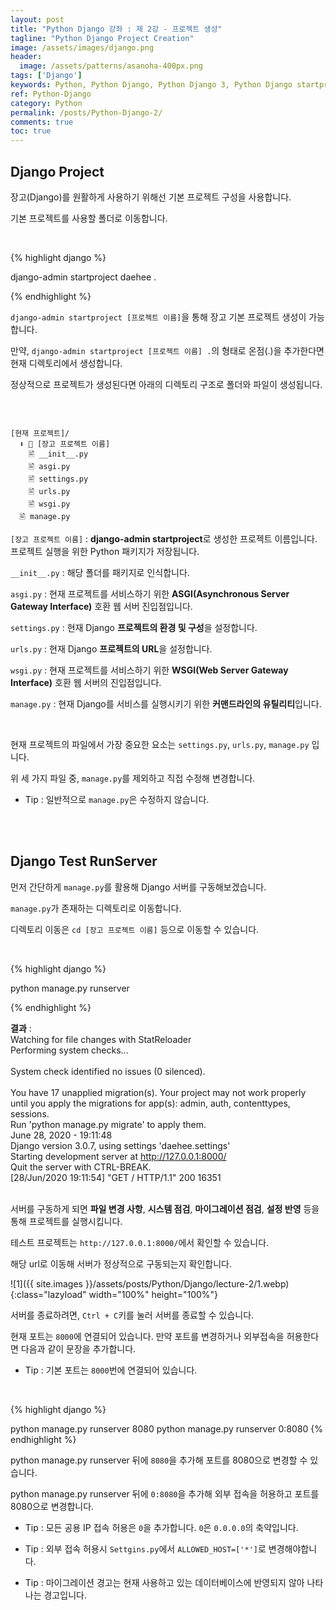 ```yaml
---
layout: post
title: "Python Django 강좌 : 제 2강 - 프로젝트 생성"
tagline: "Python Django Project Creation"
image: /assets/images/django.png
header:
  image: /assets/patterns/asanoha-400px.png
tags: ['Django']
keywords: Python, Python Django, Python Django 3, Python Django startproject, Python Django asgi.py, Python Django settings.py, Python Django urls.py, Python Django wsgi.py, Python Django manage.py
ref: Python-Django
category: Python
permalink: /posts/Python-Django-2/
comments: true
toc: true
---
```


## Django Project

장고(Django)를 원활하게 사용하기 위해선 기본 프로젝트 구성을 사용합니다.

기본 프로젝트를 사용할 폴더로 이동합니다.

<br>

{% highlight django %}

django-admin startproject daehee .

{% endhighlight %}

`django-admin startproject [프로젝트 이름]`을 통해 장고 기본 프로젝트 생성이 가능합니다.

만약, `django-admin startproject [프로젝트 이름] .`의 형태로 온점(.)을 추가한다면 현재 디렉토리에서 생성합니다.

정상적으로 프로젝트가 생성된다면 아래의 디렉토리 구조로 폴더와 파일이 생성됩니다.

<br>

```

[현재 프로젝트]/
  ⬇ 📁 [장고 프로젝트 이름]
    🖹 __init__.py
    🖹 asgi.py
    🖹 settings.py
    🖹 urls.py
    🖹 wsgi.py
  🖹 manage.py

```

`[장고 프로젝트 이름]` : **django-admin startproject**로 생성한 프로젝트 이름입니다. 프로젝트 실행을 위한 Python 패키지가 저장됩니다.

`__init__.py` : 해당 폴더를 패키지로 인식합니다.

`asgi.py` : 현재 프로젝트를 서비스하기 위한 **ASGI(Asynchronous Server Gateway Interface)** 호환 웹 서버 진입점입니다.

`settings.py` : 현재 Django **프로젝트의 환경 및 구성**을 설정합니다.

`urls.py` : 현재 Django **프로젝트의 URL**을 설정합니다.

`wsgi.py` : 현재 프로젝트를 서비스하기 위한 **WSGI(Web Server Gateway Interface)** 호환 웹 서버의 진입점입니다.

`manage.py` : 현재 Django를 서비스를 실행시키기 위한 **커맨드라인의 유틸리티**입니다.

<br>

현재 프로젝트의 파일에서 가장 중요한 요소는 `settings.py`, `urls.py`, `manage.py` 입니다.

위 세 가지 파일 중, `manage.py`를 제외하고 직접 수정해 변경합니다.

- Tip : 일반적으로 `manage.py`은 수정하지 않습니다.

<br>
<br>

## Django Test RunServer

먼저 간단하게 `manage.py`를 활용해 Django 서버를 구동해보겠습니다.

`manage.py`가 존재하는 디렉토리로 이동합니다.

디렉토리 이동은 `cd [장고 프로젝트 이름]` 등으로 이동할 수 있습니다.

<br>

{% highlight django %}

python manage.py runserver

{% endhighlight %}

**결과**
:    
Watching for file changes with StatReloader<br>
Performing system checks...<br>
<br>
System check identified no issues (0 silenced).<br>
<br>
You have 17 unapplied migration(s). Your project may not work properly until you apply the migrations for app(s): admin, auth, contenttypes, sessions.<br>
Run 'python manage.py migrate' to apply them.<br>
June 28, 2020 - 19:11:48<br>
Django version 3.0.7, using settings 'daehee.settings'<br>
Starting development server at http://127.0.0.1:8000/<br>
Quit the server with CTRL-BREAK.<br>
[28/Jun/2020 19:11:54] "GET / HTTP/1.1" 200 16351<br>
<br>

서버를 구동하게 되면 **파일 변경 사항**, **시스템 점검**, **마이그레이션 점검**, **설정 반영** 등을 통해 프로젝트를 실행시킵니다.

테스트 프로젝트는 `http://127.0.0.1:8000/`에서 확인할 수 있습니다.

해당 url로 이동해 서버가 정상적으로 구동되는지 확인합니다.

![1]({{ site.images }}/assets/posts/Python/Django/lecture-2/1.webp){:class="lazyload" width="100%" height="100%"}

서버를 종료하려면, `Ctrl + C`키를 눌러 서버를 종료할 수 있습니다.

현재 포트는 `8000`에 연결되어 있습니다. 만약 포트를 변경하거나 외부접속을 허용한다면 다음과 같이 문장을 추가합니다.

- Tip : 기본 포트는 `8000`번에 연결되어 있습니다.

<br>

{% highlight django %}

python manage.py runserver 8080
python manage.py runserver 0:8080
{% endhighlight %}

python manage.py runserver 뒤에 `8080`을 추가해 포트를 8080으로 변경할 수 있습니다.

python manage.py runserver 뒤에 `0:8080`을 추가해 외부 접속을 허용하고 포트를 8080으로 변경합니다.

- Tip : 모든 공용 IP 접속 허용은 `0`을 추가합니다. `0`은 `0.0.0.0`의 축약입니다.

- Tip : 외부 접속 허용시 `Settgins.py`에서 `ALLOWED_HOST=['*']`로 변경해야합니다.

- Tip : 마이그레이션 경고는 현재 사용하고 있는 데이터베이스에 반영되지 않아 나타나는 경고입니다.
